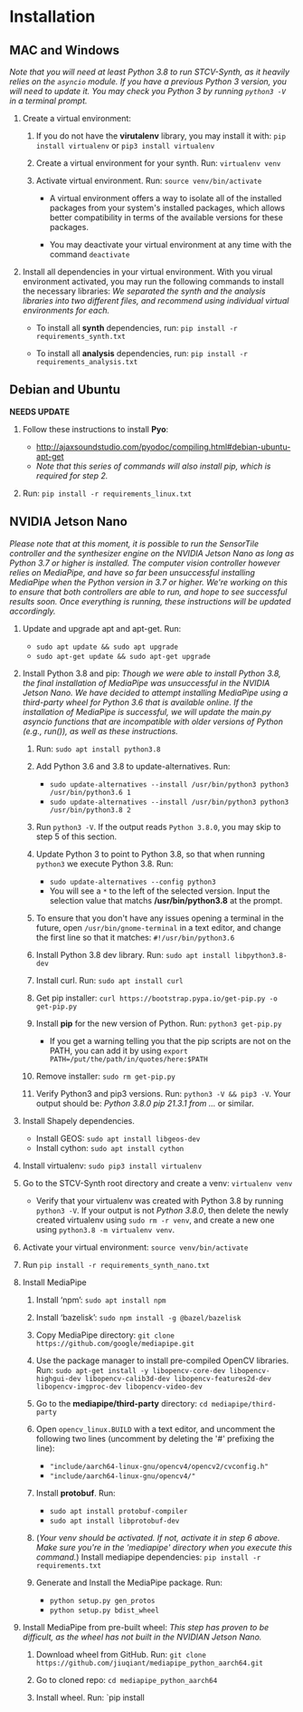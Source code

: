 # Installation

## MAC and Windows

*Note that you will need at least Python 3.8 to run STCV-Synth, as it heavily relies on the `asyncio` module. If you have a previous Python 3 version, you will need to update it. You may check you Python 3 by running `python3 -V` in a terminal prompt.*

1. Create a virtual environment:

    1. If you do not have the **virutalenv** library, you may install it with: `pip install virtualenv` or `pip3 install virtualenv`

    2. Create a virtual environment for your synth. Run: `virtualenv venv`

    3. Activate virtual environment. Run: `source venv/bin/activate`
        * A virtual environment offers a way to isolate all of the installed packages from your system's installed packages, which allows better compatibility in terms of the available versions for these packages.

        * You may deactivate your virtual environment at any time with the command `deactivate`

2. Install all dependencies in your virtual environment. With you virual environment activated, you may run the following commands to install the necessary libraries:
    *We separated the synth and the analysis libraries into two different files, and recommend using individual virtual environments for each.*

    * To install all **synth** dependencies, run: `pip install -r requirements_synth.txt`

    * To install all **analysis** dependencies, run: `pip install -r requirements_analysis.txt`


## Debian and Ubuntu

**NEEDS UPDATE**

1. Follow these instructions to install **Pyo**:
    * http://ajaxsoundstudio.com/pyodoc/compiling.html#debian-ubuntu-apt-get
    * *Note that this series of commands will also install pip, which is required for step 2.*

2. Run: `pip install -r requirements_linux.txt`


## NVIDIA Jetson Nano
*Please note that at this moment, it is possible to run the SensorTile controller and the synthesizer engine on the NVIDIA Jetson Nano as long as Python 3.7 or higher is installed. The computer vision controller however relies on MediaPipe, and have so far been unsuccessful installing MediaPipe when the Python version in 3.7 or higher. We're working on this to ensure that both controllers are able to run, and hope to see successful results soon. Once everything is running, these instructions will be updated accordingly.*

1. Update and upgrade apt and apt-get. Run:
    * `sudo apt update && sudo apt upgrade`
    * `sudo apt-get update && sudo apt-get upgrade`

2. Install Python 3.8 and pip:
    *Though we were able to install Python 3.8, the final installation of MediaPipe was unsuccessful in the NVIDIA Jetson Nano. We have decided to attempt installing MediaPipe using a third-party wheel for Python 3.6 that is available online. If the installation of MediaPipe is successful, we will update the main.py asyncio functions that are incompatible with older versions of Python (e.g., run()), as well as these instructions.*

    1. Run: `sudo apt install python3.8`

    2. Add Python 3.6 and 3.8 to update-alternatives. Run:
        * `sudo update-alternatives --install /usr/bin/python3 python3 /usr/bin/python3.6 1`
        * `sudo update-alternatives --install /usr/bin/python3 python3 /usr/bin/python3.8 2`

    3. Run `python3 -V`. If the output reads `Python 3.8.0`, you may skip to step 5 of this section.

    4. Update Python 3 to point to Python 3.8, so that when running `python3` we execute Python 3.8. Run:
        * `sudo update-alternatives --config python3`
        * You will see a `*` to the left of the selected version. Input the selection value that matchs **/usr/bin/python3.8** at the prompt.

    5. To ensure that you don't have any issues opening a terminal in the future, open `/usr/bin/gnome-terminal` in a text editor, and change the first line so that it matches: `#!/usr/bin/python3.6`

    6. Install Python 3.8 dev library. Run: `sudo apt install libpython3.8-dev`

    7. Install curl. Run: `sudo apt install curl`

    8. Get pip installer: `curl https://bootstrap.pypa.io/get-pip.py -o get-pip.py`

    9. Install **pip** for the new version of Python. Run: `python3 get-pip.py`
        * If you get a warning telling you that the pip scripts are not on the PATH, you can add it by using `export PATH=/put/the/path/in/quotes/here:$PATH`

    10. Remove installer: `sudo rm get-pip.py`

    11. Verify Python3 and pip3 versions. Run: `python3 -V && pip3 -V`. Your output should be: *Python 3.8.0 pip 21.3.1 from ...* or similar.

3. Install Shapely dependencies.
    * Install GEOS: `sudo apt install libgeos-dev`
    * Install cython: `sudo apt install cython`

4. Install virtualenv: `sudo pip3 install virtualenv`

5. Go to the STCV-Synth root directory and create a venv: `virtualenv venv`
    * Verify that your virtualenv was created with Python 3.8 by running `python3 -V`. If your output is not *Python 3.8.0*, then delete the newly created virtualenv using `sudo rm -r venv`, and create a new one using `python3.8 -m virtualenv venv`.

6. Activate your virtual environment: `source venv/bin/activate`

7. Run `pip install -r requirements_synth_nano.txt`

8. Install MediaPipe
    1. Install ‘npm’: `sudo apt install npm`

    2. Install ‘bazelisk’: `sudo npm install -g @bazel/bazelisk`

    3. Copy MediaPipe directory: `git clone https://github.com/google/mediapipe.git`

    4. Use the package manager to install pre-compiled OpenCV libraries. Run: `sudo apt-get install -y libopencv-core-dev libopencv-highgui-dev libopencv-calib3d-dev libopencv-features2d-dev libopencv-imgproc-dev libopencv-video-dev`

    5. Go to the **mediapipe/third-party** directory: `cd mediapipe/third-party`

    6. Open `opencv_linux.BUILD` with a text editor, and uncomment the following two lines (uncomment by deleting the '#' prefixing the line):
        * `"include/aarch64-linux-gnu/opencv4/opencv2/cvconfig.h"`
        * `"include/aarch64-linux-gnu/opencv4/"`

    7. Install **protobuf**. Run:
        * `sudo apt install protobuf-compiler`
        * `sudo apt install libprotobuf-dev`

    8. (*Your venv should be activated. If not, activate it in step 6 above. Make sure you're in the 'mediapipe' directory when you execute this command.*) Install mediapipe dependencies: `pip install -r requirements.txt`

    9. Generate and Install the MediaPipe package. Run:
        * `python setup.py gen_protos`
        * `python setup.py bdist_wheel`

8. Install MediaPipe from pre-built wheel:
    *This step has proven to be difficult, as the wheel has not built in the NVIDIAN Jetson Nano.*

    1. Download wheel from GitHub. Run: `git clone https://github.com/jiuqiant/mediapipe_python_aarch64.git`
    
    2. Go to cloned repo: `cd mediapipe_python_aarch64`
    
    3. Install wheel. Run: `pip install